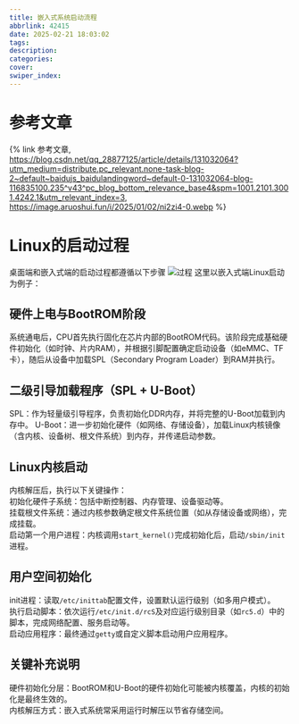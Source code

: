 ```yaml
---
title: 嵌入式系统启动流程
abbrlink: 42415
date: 2025-02-21 18:03:02
tags:
description:
categories:
cover:
swiper_index:
---
```


# 参考文章
{% link 参考文章, https://blog.csdn.net/qq_28877125/article/details/131032064?utm_medium=distribute.pc_relevant.none-task-blog-2~default~baidujs_baidulandingword~default-0-131032064-blog-116835100.235^v43^pc_blog_bottom_relevance_base4&spm=1001.2101.3001.4242.1&utm_relevant_index=3, https://image.aruoshui.fun/i/2025/01/02/ni2zi4-0.webp %} 

# Linux的启动过程
桌面端和嵌入式端的启动过程都遵循以下步骤
![过程](https://image.aruoshui.fun/i/2025/02/12/rb5kqt-0.webp)
这里以嵌入式端Linux启动为例子：


## 硬件上电与BootROM阶段
系统通电后，CPU首先执行固化在芯片内部的BootROM代码。该阶段完成基础硬件初始化（如时钟、片内RAM），并根据引脚配置确定启动设备（如eMMC、TF卡），随后从设备中加载SPL（Secondary Program Loader）到RAM并执行。

## 二级引导加载程序（SPL + U-Boot）
SPL：作为轻量级引导程序，负责初始化DDR内存，并将完整的U-Boot加载到内存中。
U-Boot：进一步初始化硬件（如网络、存储设备），加载Linux内核镜像（含内核、设备树、根文件系统）到内存，并传递启动参数。

## Linux内核启动 
内核解压后，执行以下关键操作：  
初始化硬件子系统：包括中断控制器、内存管理、设备驱动等。  
挂载根文件系统：通过内核参数确定根文件系统位置（如从存储设备或网络），完成挂载。  
启动第一个用户进程：内核调用`start_kernel()`完成初始化后，启动`/sbin/init`进程。

### 


## 用户空间初始化  
init进程：读取`/etc/inittab`配置文件，设置默认运行级别（如多用户模式）。  
执行启动脚本：依次运行`/etc/init.d/rcS`及对应运行级别目录（如`rc5.d`）中的脚本，完成网络配置、服务启动等。  
启动应用程序：最终通过`getty`或自定义脚本启动用户应用程序。  

## 关键补充说明  
硬件初始化分层：BootROM和U-Boot的硬件初始化可能被内核覆盖，内核的初始化是最终生效的。  
内核解压方式：嵌入式系统常采用运行时解压以节省存储空间。  







